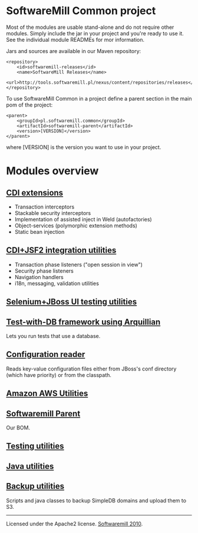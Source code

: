 # SoftwareMill Common project

Most of the modules are usable stand-alone and do not require other modules. Simply include the jar in your
project and you're ready to use it. See the individual module READMEs for mor information.

Jars and sources are available in our Maven repository:

    <repository>
        <id>softwaremill-releases</id>
        <name>SoftwareMill Releases</name>
        <url>http://tools.softwaremill.pl/nexus/content/repositories/releases</url>
    </repository>

To use SoftwareMill Common in a project define a parent section in the main pom of the project:

    <parent>
        <groupId>pl.softwaremill.common</groupId>
        <artifactId>softwaremill-parent</artifactId>
        <version>[VERSION]</version>
    </parent>

where [VERSION] is the version you want to use in your project.

# Modules overview

## [CDI extensions](/softwaremill/softwaremill-common/tree/master/softwaremill-cdi/)

* Transaction interceptors
* Stackable security interceptors
* Implementation of assisted inject in Weld (autofactories)
* Object-services (polymorphic extension methods)
* Static bean injection

## [CDI+JSF2 integration utilities](/softwaremill/softwaremill-common/tree/master/softwaremill-faces/)

* Transaction phase listeners ("open session in view")
* Security phase listeners
* Navigation handlers
* i18n, messaging, validation utilities

## [Selenium+JBoss UI testing utilities](/softwaremill/softwaremill-common/tree/master/softwaremill-ui-test/)

## [Test-with-DB framework using Arquillian](/softwaremill/softwaremill-common/tree/master/softwaremill-db-test/)

Lets you run tests that use a database.

## [Configuration reader](/softwaremill/softwaremill-common/tree/master/softwaremill-conf/)

Reads key-value configuration files either from JBoss's conf directory (which have priority) or from the classpath. 

## [Amazon AWS Utilities](/softwaremill/softwaremill-common/tree/master/softwaremill-sqs/)

## [Softwaremill Parent](/softwaremill/softwaremill-common/tree/master/softwaremill-parent/)

Our BOM.

## [Testing utilities](/softwaremill/softwaremill-common/tree/master/softwaremill-testing/)

## [Java utilities](/softwaremill/softwaremill-common/tree/master/softwaremill-util/)

## [Backup utilities](/softwaremill/softwaremill-common/tree/master/softwaremill-backup/)

Scripts and java classes to backup SimpleDB domains and upload them to S3.

---

Licensed under the Apache2 license. [Softwaremill 2010](http://softwaremill.eu/).